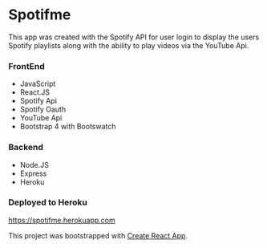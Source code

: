 # Spotifme
This app was created with the Spotify API for user login to display the users Spotify playlists along with the ability to play videos via the YouTube Api.

### FrontEnd
* JavaScript
* React.JS
* Spotify Api
* Spotify Oauth
* YouTube Api
* Bootstrap 4 with Bootswatch


### Backend
* Node.JS
* Express
* Heroku

### Deployed to Heroku
https://spotifme.herokuapp.com


This project was bootstrapped with [Create React App](https://github.com/facebookincubator/create-react-app).


